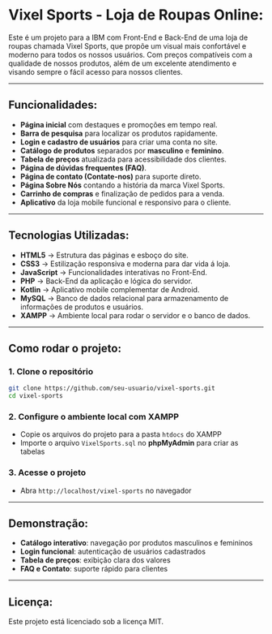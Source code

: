 # Vixel Sports - Loja de Roupas Online:

Este é um projeto para a IBM com Front-End e Back-End de uma loja de roupas chamada Vixel Sports, que propõe um visual mais confortável e moderno para todos os nossos usuários. Com preços compatíveis com a qualidade de nossos produtos, além de um excelente atendimento e visando sempre o fácil acesso para nossos clientes.

---

## Funcionalidades:

* **Página inicial** com destaques e promoções em tempo real.
* **Barra de pesquisa** para localizar os produtos rapidamente.
* **Login e cadastro de usuários** para criar uma conta no site.
* **Catálogo de produtos** separados por **masculino** e **feminino**.
* **Tabela de preços** atualizada para acessibilidade dos clientes.
* **Página de dúvidas frequentes (FAQ)**.
* **Página de contato (Contate-nos)** para suporte direto.
* **Página Sobre Nós** contando a história da marca Vixel Sports.
* **Carrinho de compras** e finalização de pedidos para a venda.
* **Aplicativo** da loja mobile funcional e responsivo para o cliente.

---

## Tecnologias Utilizadas:

* **HTML5** → Estrutura das páginas e esboço do site.
* **CSS3** → Estilização responsiva e moderna para dar vida á loja.
* **JavaScript** → Funcionalidades interativas no Front-End.
* **PHP** → Back-End da aplicação e lógica do servidor.
* **Kotlin** → Aplicativo mobile complementar de Android.
* **MySQL** → Banco de dados relacional para armazenamento de informações de produtos e usuários.
* **XAMPP** → Ambiente local para rodar o servidor e o banco de dados.

---

## Como rodar o projeto:

### 1. Clone o repositório

```bash
git clone https://github.com/seu-usuario/vixel-sports.git
cd vixel-sports
```

### 2. Configure o ambiente local com XAMPP

* Copie os arquivos do projeto para a pasta `htdocs` do XAMPP
* Importe o arquivo `VixelSports.sql` no **phpMyAdmin** para criar as tabelas

### 3. Acesse o projeto

* Abra `http://localhost/vixel-sports` no navegador

---

## Demonstração:

* **Catálogo interativo**: navegação por produtos masculinos e femininos
* **Login funcional**: autenticação de usuários cadastrados
* **Tabela de preços**: exibição clara dos valores
* **FAQ e Contato**: suporte rápido para clientes

---

## Licença:

Este projeto está licenciado sob a licença MIT.
